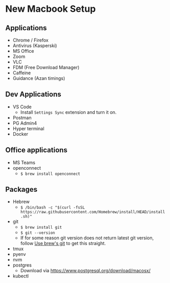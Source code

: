 # New Macbook Setup

## Applications

- Chrome / Firefox
- Antivirus (Kasperski)
- MS Office
- Zoom
- VLC
- FDM (Free Download Manager)
- Caffeine
- Guidance (Azan timings)
  
## Dev Applications

- VS Code
    - Install `Settings Sync` extension and turn it on.
- Postman
- PG Admin4
- Hyper terminal
- Docker

## Office applications

- MS Teams
- openconnect
  - `$ brew install openconnect`

## Packages

- Hebrew
  - `$ /bin/bash -c "$(curl -fsSL https://raw.githubusercontent.com/Homebrew/install/HEAD/install.sh)"`
- git
  - `$ brew install git`
  - `$ git --version`
  - If for some reason git version does not return latest git version, follow [Use brew's git](https://katopz.medium.com/how-to-upgrade-git-ff00ea12be18) to get this straight.
- tmux
- pyenv
- nvm
- postgres
    - Download via https://www.postgresql.org/download/macosx/
- kubectl
